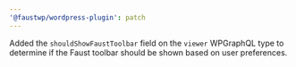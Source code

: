 ```yaml
---
'@faustwp/wordpress-plugin': patch
---
```


Added the `shouldShowFaustToolbar` field on the `viewer` WPGraphQL type to determine if the Faust toolbar should be shown based on user preferences.
